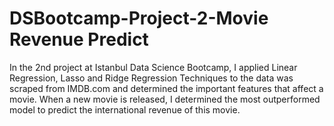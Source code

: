 # DSBootcamp-Project-2-Movie Revenue Predict

In the 2nd project at Istanbul Data Science Bootcamp, I applied Linear Regression, Lasso and Ridge Regression Techniques to the data was scraped from IMDB.com and determined the important features that affect a movie. When a new movie is released, I determined the most outperformed model to predict the international revenue of this movie.

